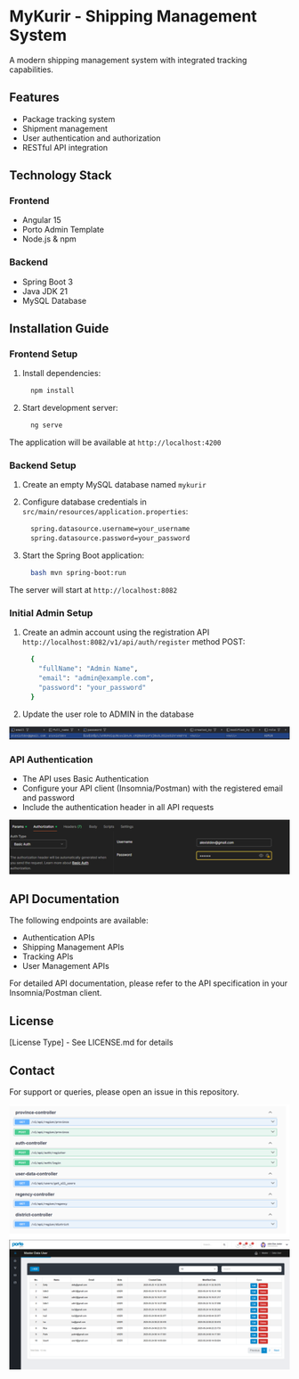 # MyKurir - Shipping Management System

A modern shipping management system with integrated tracking capabilities.

## Features
- Package tracking system
- Shipment management
- User authentication and authorization
- RESTful API integration

## Technology Stack

### Frontend
- Angular 15
- Porto Admin Template
- Node.js & npm

### Backend
- Spring Boot 3
- Java JDK 21
- MySQL Database

## Installation Guide

### Frontend Setup
1. Install dependencies:
    ```bash
      npm install
    ```
2. Start development server:
    ```bash
      ng serve
    ```
The application will be available at `http://localhost:4200`

### Backend Setup
1. Create an empty MySQL database named `mykurir`

2. Configure database credentials in `src/main/resources/application.properties`:
    ```bash
      spring.datasource.username=your_username
      spring.datasource.password=your_password
    ```
3. Start the Spring Boot application:
    ```bash
      bash mvn spring-boot:run
    ```
The server will start at `http://localhost:8082`

### Initial Admin Setup
1. Create an admin account using the registration API `http://localhost:8082/v1/api/auth/register` method POST:
    ```bash
      {
        "fullName": "Admin Name",
        "email": "admin@example.com",
        "password": "your_password"
      }
    ```
2. Update the user role to ADMIN in the database
<img src="https://github.com/alexistdev/mykurir/blob/main/IMAGES/gambar4.png?raw=true">

### API Authentication
- The API uses Basic Authentication
- Configure your API client (Insomnia/Postman) with the registered email and password
- Include the authentication header in all API requests

<img src="https://github.com/alexistdev/mykurir/blob/main/IMAGES/gambar5.png?raw=true">

## API Documentation
The following endpoints are available:
- Authentication APIs
- Shipping Management APIs
- Tracking APIs
- User Management APIs

For detailed API documentation, please refer to the API specification in your Insomnia/Postman client.

## License
[License Type] - See LICENSE.md for details

## Contact
For support or queries, please open an issue in this repository.
    
<img src="https://github.com/alexistdev/mykurir/blob/main/IMAGES/gambar1.png?raw=true" width="1200px">

<img src="https://github.com/alexistdev/mykurir/blob/main/IMAGES/gambar3.png?raw=true" />

